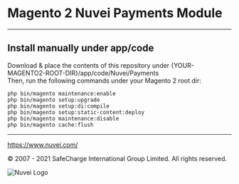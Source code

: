# Magento 2 Nuvei Payments Module

---

## Install manually under app/code
Download & place the contents of this repository under {YOUR-MAGENTO2-ROOT-DIR}/app/code/Nuvei/Payments  
Then, run the following commands under your Magento 2 root dir:
```
php bin/magento maintenance:enable
php bin/magento setup:upgrade
php bin/magento setup:di:compile
php bin/magento setup:static-content:deploy
php bin/magento maintenance:disable
php bin/magento cache:flush
```

---

https://www.nuvei.com/

© 2007 - 2021 SafeCharge International Group Limited.
All rights reserved.

![Nuvei Logo](https://nuvei.com/wp-content/uploads/2020/07/Nuvei-logo-footer.png)
